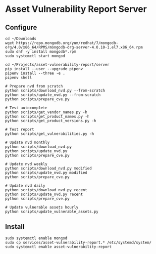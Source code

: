 # Asset Vulnerability Report Server

## Configure

    cd ~/Downloads
    wget https://repo.mongodb.org/yum/redhat/7/mongodb-org/4.0/x86_64/RPMS/mongodb-org-server-4.0.10-1.el7.x86_64.rpm
    sudo dnf -y install mongodb*.rpm
    sudo systemctl start mongod

    cd ~/Projects/asset-vulnerability-report/server
    pip install --user --upgrade pipenv
    pipenv install --three -e .
    pipenv shell

    # Prepare nvd from scratch
    python scripts/download_nvd.py --from-scratch
    python scripts/update_nvd.py --from-scratch
    python scripts/prepare_cve.py

    # Test autocomplete
    python scripts/get_vendor_names.py -h
    python scripts/get_product_names.py -h
    python scripts/get_product_versions.py -h

    # Test report
    python scripts/get_vulnerabilities.py -h

    # Update nvd monthly
    python scripts/download_nvd.py
    python scripts/update_nvd.py
    python scripts/prepare_cve.py

    # Update nvd weekly
    python scripts/download_nvd.py modified
    python scripts/update_nvd.py modified
    python scripts/prepare_cve.py

    # Update nvd daily
    python scripts/download_nvd.py recent
    python scripts/update_nvd.py recent
    python scripts/prepare_cve.py

    # Update vulnerable assets hourly
    python scripts/update_vulnerable_assets.py

## Install

    sudo systemctl enable mongod
    sudo cp services/asset-vulnerability-report.* /etc/systemd/system/
    sudo systemctl enable asset-vulnerability-report
